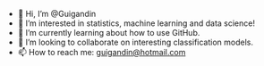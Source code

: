 - 👋 Hi, I’m @Guigandin
- 👀 I’m interested in statistics, machine learning and data science!
- 🌱 I’m currently learning about how to use GitHub.
- 💞️ I’m looking to collaborate on interesting classification models.
- 📫 How to reach me: guigandin@hotmail.com

<!---
Guigandin/Guigandin is a ✨ special ✨ repository because its `README.md` (this file) appears on your GitHub profile.
You can click the Preview link to take a look at your changes.
--->
